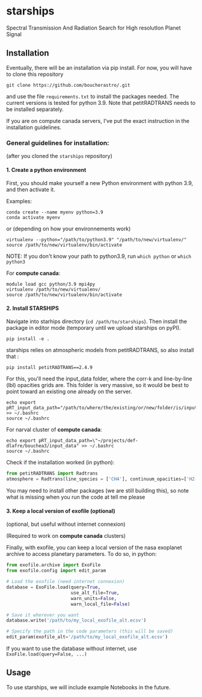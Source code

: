 # starships
Spectral Transmission And Radiation Search for High resolutIon Planet Signal

## Installation

Eventually, there will be  an installation via pip install.
For now, you will have to clone this repository
````shell
git clone https://github.com/boucherastro/.git
````
and use the file ``requirements.txt``
to install the packages needed.
The current versions is tested for python 3.9.
Note that petitRADTRANS needs to be installed separately.

If you are on compute canada servers, I've put the exact instruction in the installation guidelines.

### General guidelines for installation:
(after you cloned the `starships` repository)

#### 1. Create a python environment
First, you should make yourself a new Python environment with python 3.9, and then activate it.

Examples:
```shell
conda create --name myenv python=3.9
conda activate myenv 
```
or (depending on how your environnements work)
```shell
virtualenv --python="/path/to/python3.9" "/path/to/new/virtualenv/"
source /path/to/new/virtualenv/bin/activate
```
NOTE: If you don't know your path to python3.9, run `which python` or `which python3`

For **compute canada**:
```shell
module load gcc python/3.9 mpi4py
virtualenv /path/to/new/virtualenv/
source /path/to/new/virtualenv/bin/activate
```

#### 2. Install STARSHIPS
Navigate into starhips directory (`cd /path/to/starships`). Then install the package in editor mode (temporary until we upload starships on pyPI).

`pip install -e .`

starships relies on atmospheric models from petitRADTRANS, so also install that :

`pip install petitRADTRANS==2.4.9`

For this, you'll need the input_data folder, where the corr-k and line-by-line (lbl) opacities grids are. This folder is very massive, so it would be best to point toward an existing one already on the server.

```shell
echo export pRT_input_data_path="/path/to/where/the/existing/or/new/folder/is/input_data\" >> ~/.bashrc
source ~/.bashrc
```
For narval cluster of **compute canada**:
```shell
echo export pRT_input_data_path=\"~/projects/def-dlafre/bouchea3/input_data" >> ~/.bashrc
source ~/.bashrc
```

Check if the installation worked (in python):

```python
from petitRADTRANS import Radtrans
atmosphere = Radtrans(line_species = ['CH4'], continuum_opacities=['H2-H2'])
```
You may need to install other packages (we are still building this), so note what is missing when you run the code at tell me please

#### 3. Keep a local version of exofile (optional)
(optional, but useful without internet connexion)

(Required to work on **compute canada** clusters)

Finally, with exofile, you can keep a local version of the nasa exoplanet archive to access planetary parameters.
To do so, in python:
```python
from exofile.archive import ExoFile
from exofile.config import edit_param

# Load the exofile (need internet connexion)
database = ExoFile.load(query=True,
                        use_alt_file=True,
                        warn_units=False,
                        warn_local_file=False)

# Save it wherever you want
database.write('/path/to/my_local_exofile_alt.ecsv')

# Specify the path in the code parameters (this will be saved)
edit_param(exofile_alt='/path/to/my_local_exofile_alt.ecsv')

```
If you want to use the database without internet, use `ExoFile.load(query=False, ...)`


## Usage 

To use starships, we will include example Notebooks in the future. 

